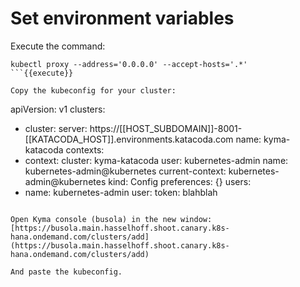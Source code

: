 

# Set environment variables


Execute the command:
```
kubectl proxy --address='0.0.0.0' --accept-hosts='.*'
```{{execute}}

Copy the kubeconfig for your cluster:

```
apiVersion: v1
clusters:
- cluster:
    server: https://[[HOST_SUBDOMAIN]]-8001-[[KATACODA_HOST]].environments.katacoda.com
  name: kyma-katacoda
contexts:
- context:
    cluster: kyma-katacoda
    user: kubernetes-admin
  name: kubernetes-admin@kubernetes
current-context: kubernetes-admin@kubernetes
kind: Config
preferences: {}
users:
- name: kubernetes-admin
  user:
    token: blahblah
```

Open Kyma console (busola) in the new window:
[https://busola.main.hasselhoff.shoot.canary.k8s-hana.ondemand.com/clusters/add](https://busola.main.hasselhoff.shoot.canary.k8s-hana.ondemand.com/clusters/add)

And paste the kubeconfig.
